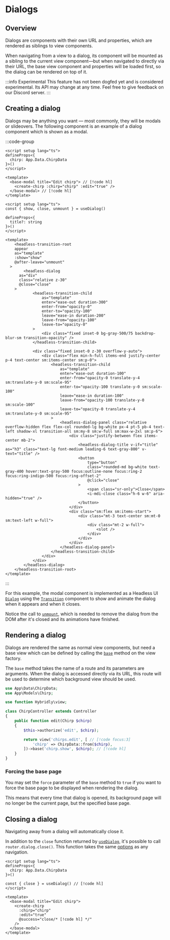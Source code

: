 # Dialogs

## Overview

Dialogs are components with their own URL and properties, which are rendered as siblings to view components.

When navigating from a view to a dialog, its component will be mounted as a sibling to the current view component—but when navigated to directly via their URL, the base view component and properties will be loaded first, so the dialog can be rendered on top of it.

:::info Experimental
This feature has not been dogfed yet and is considered experimental. Its API may change at any time. Feel free to give feedback on our Discord server.
:::

## Creating a dialog

Dialogs may be anything you want — most commonly, they will be modals or slideovers. The following component is an example of a dialog component which is shown as a modal. 

:::code-group
```vue [views/chirps/edit.vue]
<script setup lang="ts">
defineProps<{
  chirp: App.Data.ChirpData
}>()
</script>

<template>
  <base-modal title="Edit chirp"> // [!code hl]
    <create-chirp :chirp="chirp" :edit="true" />
  </base-modal> // [!code hl]
</template>
```

```vue [components/base-modal.vue]
<script setup lang="ts">
const { show, close, unmount } = useDialog()

defineProps<{
  title?: string
}>()
</script>

<template>
	<headless-transition-root
    appear
    as="template"
    :show="show"
    @after-leave="unmount"
  >
		<headless-dialog
      as="div"
      class="relative z-30"
      @close="close"
    >
			<headless-transition-child
				as="template"
				enter="ease-out duration-300"
				enter-from="opacity-0"
				enter-to="opacity-100"
				leave="ease-in duration-200"
				leave-from="opacity-100"
				leave-to="opacity-0"
			>
				<div class="fixed inset-0 bg-gray-500/75 backdrop-blur-sm transition-opacity" />
			</headless-transition-child>

			<div class="fixed inset-0 z-30 overflow-y-auto">
				<div class="flex min-h-full items-end justify-center p-4 text-center sm:items-center sm:p-0">
					<headless-transition-child
						as="template"
						enter="ease-out duration-100"
						enter-from="opacity-0 translate-y-4 sm:translate-y-0 sm:scale-95"
						enter-to="opacity-100 translate-y-0 sm:scale-100"
						leave="ease-in duration-100"
						leave-from="opacity-100 translate-y-0 sm:scale-100"
						leave-to="opacity-0 translate-y-4 sm:translate-y-0 sm:scale-95"
					>
						<headless-dialog-panel class="relative overflow-hidden flex flex-col rounded-lg bg-white px-4 pt-5 pb-4 text-left shadow-xl transition-all sm:my-8 sm:w-full sm:max-w-2xl sm:p-6">
							<div class="justify-between flex items-center mb-2">
								<headless-dialog-title v-if="title" as="h3" class="text-lg font-medium leading-6 text-gray-800" v-text="title" />
								<button
									type="button"
									class="rounded-md bg-white text-gray-400 hover:text-gray-500 focus:outline-none focus:ring-2 focus:ring-indigo-500 focus:ring-offset-2"
									@click="close"
								>
									<span class="sr-only">Close</span>
									<i-mdi-close class="h-6 w-6" aria-hidden="true" />
								</button>
							</div>
							<div class="sm:flex sm:items-start">
								<div class="mt-3 text-center sm:mt-0 sm:text-left w-full">
									<div class="mt-2 w-full">
										<slot />
									</div>
								</div>
							</div>
						</headless-dialog-panel>
					</headless-transition-child>
				</div>
			</div>
		</headless-dialog>
	</headless-transition-root>
</template>
```
:::

For this example, the modal component is implemented as a Headless UI [`Dialog`](https://headlessui.com/vue/dialog) using the [`Transition`](https://headlessui.com/vue/transition) component to show and animate the dialog when it appears and when it closes. 

Notice the call to [`unmount`](../api/utils/use-dialog.md#unmount), which is needed to remove the dialog from the DOM after it's closed and its animations have finished.

## Rendering a dialog

Dialogs are rendered the same as normal view components, but need a base view which can be defined by calling the [`base`](../api/laravel/hybridly.md#base) method on the view factory.

The `base` method takes the name of a route and its parameters are arguments. When the dialog is accessed directly via its URL, this route will be used to determine which background view should be used.

```php
use App\Data\ChirpData;
use App\Models\Chirp;

use function Hybridly\view;

class ChirpController extends Controller  
{
    public function edit(Chirp $chirp)
    {
        $this->authorize('edit', $chirp);

        return view('chirps.edit', [ // [!code focus:3]
            'chirp' => ChirpData::from($chirp),
        ])->base('chirp.show', $chirp); // [!code hl]
    }
}   
```

### Forcing the base page

You may set the `force` parameter of the `base` method to `true` if you want to force the base page to be displayed when rendering the dialog. 

This means that every time that dialog is opened, its background page will no longer be the current page, but the specified base page.

## Closing a dialog

Navigating away from a dialog will automatically close it. 

In addition to the `close` function returned by [`useDialog`](../api/utils/use-dialog.md), it's possible to call `router.dialog.close()`. This function takes the same [options](../api/router/options.md) as any navigation.

```vue
<script setup lang="ts">
defineProps<{
  chirp: App.Data.ChirpData
}>()

const { close } = useDialog() // [!code hl]
</script>

<template>
  <base-modal title="Edit chirp">
    <create-chirp
      :chirp="chirp"
      :edit="true"
      @success="close/* [!code hl] */"
    />
  </base-modal>
</template>
```
